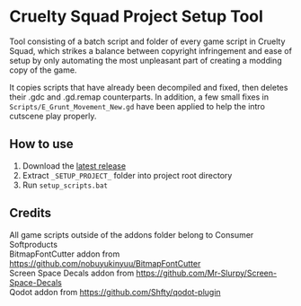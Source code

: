 # Cruelty Squad Project Setup Tool

Tool consisting of a batch script and folder of every game script in Cruelty Squad, which strikes a balance between copyright infringement and ease of setup by only automating the most unpleasant part of creating a modding copy of the game.

It copies scripts that have already been decompiled and fixed, then deletes their .gdc and .gd.remap counterparts. In addition, a few small fixes in `Scripts/E_Grunt_Movement_New.gd` have been applied to help the intro cutscene play properly.

## How to use

1. Download the [latest release](https://github.com/crustyrashky/crus-project-setup-tool/releases/download/1.0.0/crus-project-setup-tool-1.0.0.zip)
2. Extract `_SETUP_PROJECT_` folder into project root directory
3. Run `setup_scripts.bat`

## Credits

All game scripts outside of the addons folder belong to Consumer Softproducts  
BitmapFontCutter addon from https://github.com/nobuyukinyuu/BitmapFontCutter  
Screen Space Decals addon from https://github.com/Mr-Slurpy/Screen-Space-Decals  
Qodot addon from https://github.com/Shfty/qodot-plugin
